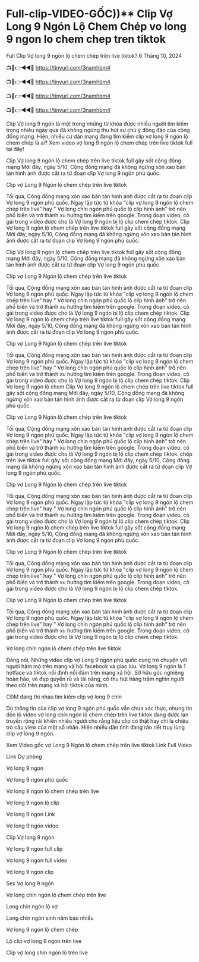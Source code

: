 # Full-clip-VIDEO-GỐC))** Clip Vợ Long 9 Ngón Lộ Chem Chép vo long 9 ngon lo chem chep tren tiktok

Full Clip Vợ long 9 ngón lộ chem chép trên live tiktok? 6 Tháng 10, 2024

📺📱👉◄◄🔴  https://tinyurl.com/3namhbm4

📺📱👉◄◄🔴  https://tinyurl.com/3namhbm4

📺📱👉◄◄🔴  https://tinyurl.com/3namhbm4

📺📱👉◄◄🔴  https://tinyurl.com/3namhbm4


Clip Vợ long 9 ngón là một trong những từ khóa được nhiều người tìm kiếm trong nhiều ngày qua đã không ngừng thu hút sự chú ý đông đảo của cộng đồng mạng. Hiện, nhiều cư dân mạng đang tìm kiếm clip vợ long 9 ngón lộ chem chép là ai? Xem video vợ long 9 ngón lộ chem chép trên live tiktok full tại đây!

Clip Vợ long 9 ngón lộ chem chép trên live tiktok full gây sốt cộng đồng mạng
Mới đây, ngày 5/10, Cộng đồng mạng đã không ngừng xôn xao bàn tán hình ảnh được cắt ra từ đoạn clip Vợ long 9 ngón phú quốc.


Clip vợ Long 9 Ngón lộ chem chép trên live tiktok

Tối qua, Cộng đồng mạng xôn xao bàn tán hình ảnh được cắt ra từ đoạn clip Vợ long 9 ngón phú quốc. Ngay lập tức từ khóa "clip vợ long 9 ngón lộ chem chép trên live" hay " Vợ long chín ngón phú quốc lộ clip hình ảnh" trở nên phổ biến và trở thành xu hướng tìm kiếm trên google. Trong đoạn video, cô gái trong video được cho là Vợ long 9 ngón bị lộ clip chem chép tiktok.
Clip Vợ long 9 ngón lộ chem chép trên live tiktok full gây sốt cộng đồng mạng
Mới đây, ngày 5/10, Cộng đồng mạng đã không ngừng xôn xao bàn tán hình ảnh được cắt ra từ đoạn clip Vợ long 9 ngón phú quốc.

Clip Vợ long 9 ngón lộ chem chép trên live tiktok full gây sốt cộng đồng mạng
Mới đây, ngày 5/10, Cộng đồng mạng đã không ngừng xôn xao bàn tán hình ảnh được cắt ra từ đoạn clip Vợ long 9 ngón phú quốc.


Clip vợ Long 9 Ngón lộ chem chép trên live tiktok

Tối qua, Cộng đồng mạng xôn xao bàn tán hình ảnh được cắt ra từ đoạn clip Vợ long 9 ngón phú quốc. Ngay lập tức từ khóa "clip vợ long 9 ngón lộ chem chép trên live" hay " Vợ long chín ngón phú quốc lộ clip hình ảnh" trở nên phổ biến và trở thành xu hướng tìm kiếm trên google. Trong đoạn video, cô gái trong video được cho là Vợ long 9 ngón bị lộ clip chem chép tiktok.
Clip Vợ long 9 ngón lộ chem chép trên live tiktok full gây sốt cộng đồng mạng
Mới đây, ngày 5/10, Cộng đồng mạng đã không ngừng xôn xao bàn tán hình ảnh được cắt ra từ đoạn clip Vợ long 9 ngón phú quốc.


Clip vợ Long 9 Ngón lộ chem chép trên live tiktok

Tối qua, Cộng đồng mạng xôn xao bàn tán hình ảnh được cắt ra từ đoạn clip Vợ long 9 ngón phú quốc. Ngay lập tức từ khóa "clip vợ long 9 ngón lộ chem chép trên live" hay " Vợ long chín ngón phú quốc lộ clip hình ảnh" trở nên phổ biến và trở thành xu hướng tìm kiếm trên google. Trong đoạn video, cô gái trong video được cho là Vợ long 9 ngón bị lộ clip chem chép tiktok.
Clip Vợ long 9 ngón lộ chem Clip Vợ long 9 ngón lộ chem chép trên live tiktok full gây sốt cộng đồng mạng
Mới đây, ngày 5/10, Cộng đồng mạng đã không ngừng xôn xao bàn tán hình ảnh được cắt ra từ đoạn clip Vợ long 9 ngón phú quốc.


Clip vợ Long 9 Ngón lộ chem chép trên live tiktok

Tối qua, Cộng đồng mạng xôn xao bàn tán hình ảnh được cắt ra từ đoạn clip Vợ long 9 ngón phú quốc. Ngay lập tức từ khóa "clip vợ long 9 ngón lộ chem chép trên live" hay " Vợ long chín ngón phú quốc lộ clip hình ảnh" trở nên phổ biến và trở thành xu hướng tìm kiếm trên google. Trong đoạn video, cô gái trong video được cho là Vợ long 9 ngón bị lộ clip chem chép tiktok.
chép trên live tiktok full gây sốt cộng đồng mạng
Mới đây, ngày 5/10, Cộng đồng mạng đã không ngừng xôn xao bàn tán hình ảnh được cắt ra từ đoạn clip Vợ long 9 ngón phú quốc.


Clip vợ Long 9 Ngón lộ chem chép trên live tiktok

Tối qua, Cộng đồng mạng xôn xao bàn tán hình ảnh được cắt ra từ đoạn clip Vợ long 9 ngón phú quốc. Ngay lập tức từ khóa "clip vợ long 9 ngón lộ chem chép trên live" hay " Vợ long chín ngón phú quốc lộ clip hình ảnh" trở nên phổ biến và trở thành xu hướng tìm kiếm trên google. Trong đoạn video, cô gái trong video được cho là Vợ long 9 ngón bị lộ clip chem chép tiktok.
Clip Vợ long 9 ngón lộ chem chép trên live tiktok full gây sốt cộng đồng mạng
Mới đây, ngày 5/10, Cộng đồng mạng đã không ngừng xôn xao bàn tán hình ảnh được cắt ra từ đoạn clip Vợ long 9 ngón phú quốc.


Clip vợ Long 9 Ngón lộ chem chép trên live tiktok

Tối qua, Cộng đồng mạng xôn xao bàn tán hình ảnh được cắt ra từ đoạn clip Vợ long 9 ngón phú quốc. Ngay lập tức từ khóa "clip vợ long 9 ngón lộ chem chép trên live" hay " Vợ long chín ngón phú quốc lộ clip hình ảnh" trở nên phổ biến và trở thành xu hướng tìm kiếm trên google. Trong đoạn video, cô gái trong video được cho là Vợ long 9 ngón bị lộ clip chem chép tiktok.

Clip vợ Long 9 Ngón lộ chem chép trên live tiktok

Tối qua, Cộng đồng mạng xôn xao bàn tán hình ảnh được cắt ra từ đoạn clip Vợ long 9 ngón phú quốc. Ngay lập tức từ khóa "clip vợ long 9 ngón lộ chem chép trên live" hay " Vợ long chín ngón phú quốc lộ clip hình ảnh" trở nên phổ biến và trở thành xu hướng tìm kiếm trên google. Trong đoạn video, cô gái trong video được cho là Vợ long 9 ngón bị lộ clip chem chép tiktok.



Vợ long chín ngón lộ chem chép trên live tiktok

Đáng nói, Những video clip vợ Long 9 ngón phú quốc cùng trò chuyện với người hâm mộ trên mạng xã hội facebook và giao lưu. Vợ long 9 ngón là 1 hotface và tiktok nổi đình nổi đám trên mạng xã hội. Sỡ hữu góc nghiêng hoàn hảo, vẻ đẹp quyến rủ và tài năng, cô thu hút hàng trăm nghìn người theo dõi trên mạng xã hội tiktok của mình.



CĐM đang thi nhau tìm kiếm clip vợ long 9 chín

Dù thông tin của clip vợ long 9 ngón phú quốc vẫn chưa xác thực, nhưng tin đồn lộ video vợ long chín ngón lộ chem chép trên live tiktok đang được lan truyền rộng rãi khiến nhiều người cho rằng liệu clip có thật hay chỉ là chiêu trò câu view của một số nhân. Hiện nhiều dân tình đang ráo riết truy lùng clip vợ long 9 ngón.

Xem Video gốc vợ Long 9 Ngón lộ chem chép trên live tiktok 
Link Full Video

Link Dự phòng


Vợ long 9 ngón

Vợ long 9 ngón phú quốc

Vợ long 9 ngón lộ chem chép trên live

Vợ long 9 ngón lộ clip

Vợ long 9 ngón Link

Vợ long 9 ngón video

Clip Vợ long 9 ngón

Vợ long 9 ngón full clip

Vợ long 9 ngón full video

Vợ long 9 ngón clip

Sex Vợ long 9 ngón

Vợ long chín ngón lộ chem chép trên live

Long chín ngón lộ vợ

Long chín ngón sinh năm bảo nhiều

Vơ long 9 ngón lộ chem chép

Lộ clip vợ long 9 ngón trên live

Clip vợ long chín ngón lộ trên live
